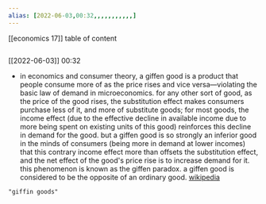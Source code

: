 ```yaml
---
alias: [2022-06-03,00:32,,,,,,,,,,,]
---
```

[[economics 17]]
table of content
```toc
```

[[2022-06-03]] 00:32
- in economics and consumer theory, a giffen good is a product that people consume more of as the price rises and vice versa—violating the basic law of demand in microeconomics. for any other sort of good, as the price of the good rises, the substitution effect makes consumers purchase less of it, and more of substitute goods; for most goods, the income effect (due to the effective decline in available income due to more being spent on existing units of this good) reinforces this decline in demand for the good. but a giffen good is so strongly an inferior good in the minds of consumers (being more in demand at lower incomes) that this contrary income effect more than offsets the substitution effect, and the net effect of the good's price rise is to increase demand for it. this phenomenon is known as the giffen paradox. a giffen good is considered to be the opposite of an ordinary good.
[wikipedia](https://en.wikipedia.org/wiki/giffen%20good)
```query
"giffin goods"
```